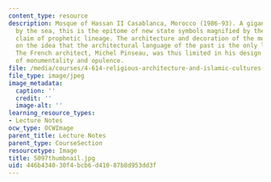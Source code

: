 ```yaml
---
content_type: resource
description: Mosque of Hassan II Casablanca, Morocco (1986-93). A gigantic mosque
  by the sea, this is the epitome of new state symbols magnified by the royal dynasty's
  claim of prophetic lineage. The architecture and decoration of the mosque are predicated
  on the idea that the architectural language of the past is the only legitimate one.
  The French architect, Michel Pinseau, was thus limited in his design to explorations
  of monumentality and opulence.
file: /media/courses/4-614-religious-architecture-and-islamic-cultures-fall-2002/446b434030f4bcb6d41087b8d953dd3f_5097thumbnail.jpg
file_type: image/jpeg
image_metadata:
  caption: ''
  credit: ''
  image-alt: ''
learning_resource_types:
- Lecture Notes
ocw_type: OCWImage
parent_title: Lecture Notes
parent_type: CourseSection
resourcetype: Image
title: 5097thumbnail.jpg
uid: 446b4340-30f4-bcb6-d410-87b8d953dd3f
---
```

